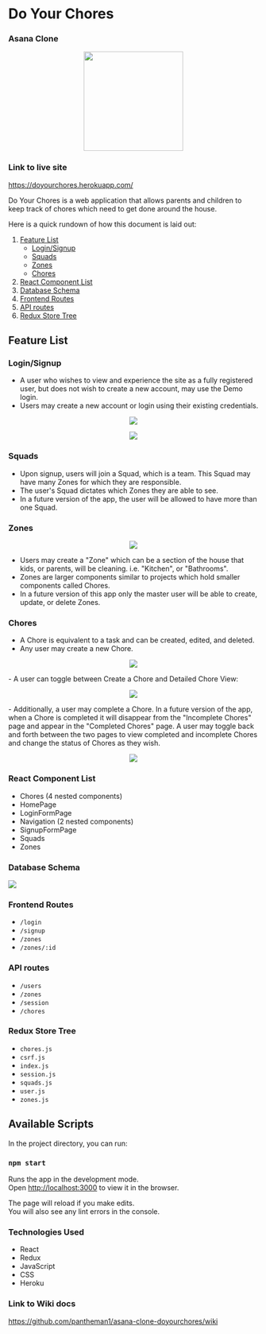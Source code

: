 # Do Your Chores

### Asana Clone

<p align="center"><img width="200" src="https://i.postimg.cc/4N6WHTwv/logo-madeline.png" /></p>

### Link to live site

https://doyourchores.herokuapp.com/

Do Your Chores is a web application that allows parents and children to keep track of chores which need to get done around the house.

Here is a quick rundown of how this document is laid out:

1. [Feature List](#feature-list)
   - [Login/Signup](#login/signup)
   - [Squads](#squads)
   - [Zones](#zones)
   - [Chores](#chores)
2. [React Component List](#react-component-list)
3. [Database Schema](#database-schema)
4. [Frontend Routes](#frontend-routes)
5. [API routes](#api-routes)
6. [Redux Store Tree](#redux-store-tree)

## Feature List

### Login/Signup

- A user who wishes to view and experience the site as a fully registered user, but does not wish to create a new account, may use the Demo login.
- Users may create a new account or login using their existing credentials.
<p align="center"><img src=https://i.postimg.cc/cCHzr61N/Login-page.jpg /></p>
<p align="center"><img src=https://i.postimg.cc/Fzd2T1MV/Signup-page.jpg /></p>

### Squads

- Upon signup, users will join a Squad, which is a team. This Squad may have many Zones for which they are responsible.
- The user's Squad dictates which Zones they are able to see.
- In a future version of the app, the user will be allowed to have more than one Squad.

### Zones

<p align="center"><img src=https://i.postimg.cc/HWbG88tT/zones-page.jpg /></p>

- Users may create a "Zone" which can be a section of the house that kids, or parents, will be cleaning. i.e. "Kitchen", or "Bathrooms".
- Zones are larger components similar to projects which hold smaller components called Chores.
- In a future version of this app only the master user will be able to create, update, or delete Zones.

### Chores

- A Chore is equivalent to a task and can be created, edited, and deleted.
- Any user may create a new Chore.
<p align="center"><img src=https://i.postimg.cc/QdZ5jfsg/create-a-chore.gif /></p>
- A user can toggle between Create a Chore and Detailed Chore View:
<p align="center"><img src=https://i.postimg.cc/FKkWdP8P/toggle-detailed-view.gif /></p>
- Additionally, a user may complete a Chore. In a future version of the app, when a Chore is completed it will disappear from the "Incomplete Chores" page and appear in the "Completed Chores" page. A user may toggle back and forth between the two pages to view completed and incomplete Chores and change the status of Chores as they wish.
<p align="center"><img src=https://i.postimg.cc/Y0vZRpsH/complete-chore.gif /></p>

### React Component List

- Chores (4 nested components)
- HomePage
- LoginFormPage
- Navigation (2 nested components)
- SignupFormPage
- Squads
- Zones

### Database Schema

![](https://i.postimg.cc/nVQgbfDM/database-schema.jpg)

### Frontend Routes

- `/login`
- `/signup`
- `/zones`
- `/zones/:id`

### API routes

- `/users`
- `/zones`
- `/session`
- `/chores`

### Redux Store Tree

- `chores.js`
- `csrf.js`
- `index.js`
- `session.js`
- `squads.js`
- `user.js`
- `zones.js`

## Available Scripts

In the project directory, you can run:

### `npm start`

Runs the app in the development mode.\
Open [http://localhost:3000](http://localhost:3000) to view it in the browser.

The page will reload if you make edits.\
You will also see any lint errors in the console.

### Technologies Used

- React
- Redux
- JavaScript
- CSS
- Heroku

### Link to Wiki docs

https://github.com/pantheman1/asana-clone-doyourchores/wiki

